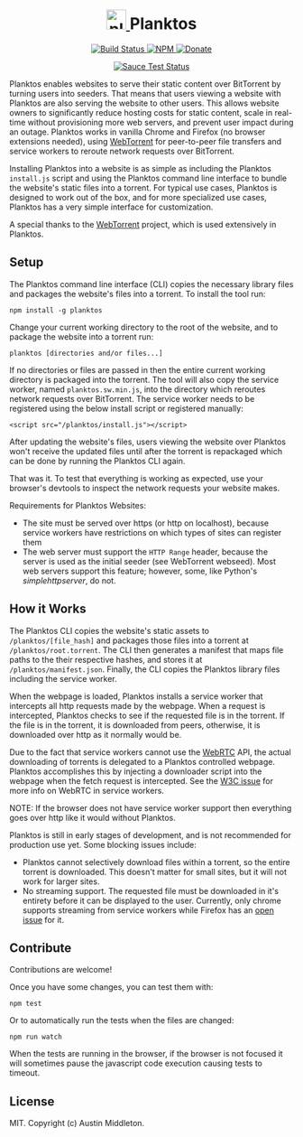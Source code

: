 <h1 align="center">
  <a href="https://xuset.github.io/planktos/">
    <img src="https://xuset.github.io/planktos/planktos-logo.png" width="35" alt="planktos">
  </a>
  Planktos
</h1>

<p align="center">
  <a href="https://travis-ci.org/xuset/planktos">
    <img alt="Build Status" src="https://travis-ci.org/xuset/planktos.svg?branch=master">
  </a>
  <a href="https://npmjs.org/package/planktos">
    <img alt="NPM" src="https://img.shields.io/npm/v/planktos.svg">
  </a>
  <a href="https://www.paypal.me/xuset">
    <img alt="Donate" src="https://img.shields.io/badge/Donate-PayPal-green.svg">
  </a>
</p>

<p align="center">
  <a href="https://saucelabs.com/u/xuset-planktos">
    <img alt="Sauce Test Status" src="https://saucelabs.com/browser-matrix/xuset-planktos.svg">
  </a>
</p>

Planktos enables websites to serve their static content over BitTorrent by turning users into seeders. That means that users viewing a website with Planktos are also serving the website to other users. This allows website owners to significantly reduce hosting costs for static content, scale in real-time without provisioning more web servers, and prevent user impact during an outage. Planktos works in vanilla Chrome and Firefox (no browser extensions needed), using [WebTorrent](https://webtorrent.io) for peer-to-peer file transfers and service workers to reroute network requests over BitTorrent.

Installing Planktos into a website is as simple as including the Planktos `install.js` script and using the Planktos command line interface to bundle the website's static files into a torrent. For typical use cases, Planktos is designed to work out of the box, and for more specialized use cases, Planktos has a very simple interface for customization.

A special thanks to the [WebTorrent](https://webtorrent.io) project, which is used extensively in Planktos.

## Setup

The Planktos command line interface (CLI) copies the necessary library files and packages the website's files into a torrent. To install the tool run:

`npm install -g planktos`

Change your current working directory to the root of the website, and to package the website into a torrent run:

`planktos [directories and/or files...]`

If no directories or files are passed in then the entire current working directory is packaged into the torrent. The tool will also copy the service worker, named `planktos.sw.min.js`, into the directory which reroutes network requests over BitTorrent. The service worker needs to be registered using the below install script or registered manually:

`<script src="/planktos/install.js"></script>`

After updating the website's files, users viewing the website over Planktos won't receive the updated files until after the torrent is repackaged which can be done by running the Planktos CLI again.

That was it. To test that everything is working as expected, use your browser's devtools to inspect the network requests your website makes.

Requirements for Planktos Websites:
 * The site must be served over https (or http on localhost), because service workers have restrictions on which types of sites can register them
 * The web server must support the `HTTP Range` header, because the server is used as the initial seeder (see WebTorrent webseed). Most web servers support this feature; however, some, like Python's _simplehttpserver_, do not.

## How it Works

The Planktos CLI copies the website's static assets to `/planktos/[file_hash]` and packages those files into a torrent at `/planktos/root.torrent`. The CLI then generates a manifest that maps file paths to the their respective hashes, and stores it at `/planktos/manifest.json`. Finally, the CLI copies the Planktos library files including the service worker.

When the webpage is loaded, Planktos installs a service worker that intercepts all http requests made by the webpage. When a request is intercepted, Planktos checks to see if the requested file is in the torrent. If the file is in the torrent, it is downloaded from peers, otherwise, it is downloaded over http as it normally would be.

Due to the fact that service workers cannot use the [WebRTC](https://developer.mozilla.org/en-US/docs/Web/API/WebRTC_API) API, the actual downloading of torrents is delegated to a Planktos controlled webpage. Planktos accomplishes this by injecting a downloader script into the webpage when the fetch request is intercepted. See the [W3C issue](https://github.com/w3c/webrtc-pc/issues/230) for more info on WebRTC in service workers.

NOTE: If the browser does not have service worker support then everything goes over http like it would without
Planktos.

Planktos is still in early stages of development, and is not recommended for production use yet. Some blocking issues include:
 * Planktos cannot selectively download files within a torrent, so the entire torrent is downloaded. This doesn't matter for small sites, but it will not work for larger sites.
 * No streaming support. The requested file must be downloaded in it's entirety before it can be displayed to the user. Currently, only chrome supports streaming from service workers while Firefox has an [open issue](https://bugzilla.mozilla.org/show_bug.cgi?id=1128959) for it.

## Contribute

Contributions are welcome!

Once you have some changes, you can test them with:

`npm test`

Or to automatically run the tests when the files are changed:

`npm run watch`

When the tests are running in the browser, if the browser is not focused it will sometimes pause the javascript code execution causing tests to timeout.

## License

MIT. Copyright (c) Austin Middleton.
